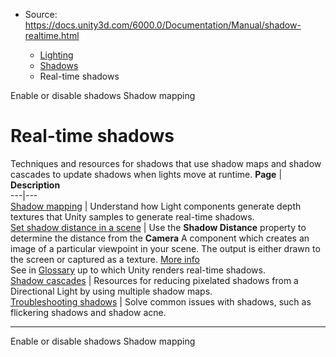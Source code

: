 * Source: https://docs.unity3d.com/6000.0/Documentation/Manual/shadow-realtime.html

  * [Lighting](https://docs.unity3d.com/6000.0/Documentation/Manual/LightingOverview.html)
  * [Shadows](https://docs.unity3d.com/6000.0/Documentation/Manual/Shadows.html)
  * Real-time shadows


[](https://docs.unity3d.com/6000.0/Documentation/Manual/shadow-configuration.html)
Enable or disable shadows
[](https://docs.unity3d.com/6000.0/Documentation/Manual/shadow-mapping.html)
Shadow mapping
# Real-time shadows
Techniques and resources for shadows that use shadow maps and shadow cascades to update shadows when lights move at runtime.
**Page** | **Description**  
---|---  
[Shadow mapping](https://docs.unity3d.com/6000.0/Documentation/Manual/shadow-mapping.html) | Understand how Light components generate depth textures that Unity samples to generate real-time shadows.  
[Set shadow distance in a scene](https://docs.unity3d.com/6000.0/Documentation/Manual/shadow-distance.html) | Use the **Shadow Distance** property to determine the distance from the **Camera** A component which creates an image of a particular viewpoint in your scene. The output is either drawn to the screen or captured as a texture. [More info](https://docs.unity3d.com/6000.0/Documentation/Manual/CamerasOverview.html)  
See in [Glossary](https://docs.unity3d.com/6000.0/Documentation/Manual/Glossary.html#Camera) up to which Unity renders real-time shadows.  
[Shadow cascades](https://docs.unity3d.com/6000.0/Documentation/Manual/shadow-cascades-landing.html) | Resources for reducing pixelated shadows from a Directional Light by using multiple shadow maps.  
[Troubleshooting shadows](https://docs.unity3d.com/6000.0/Documentation/Manual/ShadowPerformance.html) | Solve common issues with shadows, such as flickering shadows and shadow acne.  
* * *
[](https://docs.unity3d.com/6000.0/Documentation/Manual/shadow-configuration.html)
Enable or disable shadows
[](https://docs.unity3d.com/6000.0/Documentation/Manual/shadow-mapping.html)
Shadow mapping
